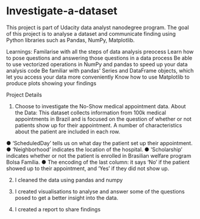 # Investigate-a-dataset 
This project is part of Udacity data analyst nanodegree program. 
The goal of this project is to analyse a dataset and communicate finding using Python libraries such as Pandas, NumPy, Matplotlib.

Learnings:
Familarise with all the steps of data analysis preocess
Learn how to pose questions and answering those questions in a data process
Be able to use vectorized operations in NumPy and pandas to speed up your data analysis code
Be familiar with pandas' Series and DataFrame objects, which let you access your data more conveniently
Know how to use Matplotlib to produce plots showing your findings

Project Details
1. Choose to investigate the No-Show medical appointment data.
About the Data:
This dataset collects information from 100k medical appointments in Brazil and is focused on the question of whether or not patients show up for their appointment. A number of characteristics about the patient are included in each row.

● ‘ScheduledDay’ tells us on what day the patient set up their appointment.
● ‘Neighborhood’ indicates the location of the hospital.
● ‘Scholarship’ indicates whether or not the patient is enrolled in Brasilian welfare program Bolsa Família.
● The encoding of the last column: it says ‘No’ if the patient showed up to their appointment, and ‘Yes’ if they did not show up.

2. I cleaned the data using pandas and numpy

3. I created visualisations to analyse and answer some of the questions posed to get a better insight into the data.

4. I created a report to share findings
